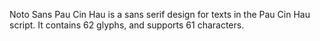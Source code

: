 Noto Sans Pau Cin Hau is a sans serif design for texts in the Pau Cin Hau script. It contains 62 glyphs, and supports 61 characters.